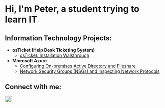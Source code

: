 <h1>Hi, I'm Peter, a student trying to learn IT</h1>

<h2>Information Technology Projects:</h2>

- <b>osTicket (Help Desk Ticketing System)</b>
  - [osTicket: Installation Walkthrough](https://github.com/pitabreaded/osticket-prereqs)
- <b>Microsoft Azure</b>
  - [Configuring On-premises Active Directory and Fileshare](https://github.com/pitabreaded/configure-ad)
  - [Network Security Groups (NSGs) and Inspecting Network Protocols](https://github.com/pitabreaded/azure-network-protocols)

<h2>Connect with me:</h2>

[<img align="left" alt="Josh | LinkedIn" width="22px" src="https://cdn.jsdelivr.net/npm/simple-icons@v3/icons/linkedin.svg" />][linkedin]


[linkedin]: https://linkedin.com/in/peter-doan-aa53a0251/
